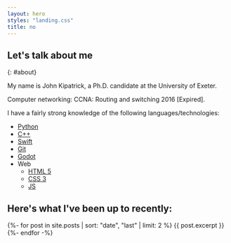 ```yaml
---
layout: hero
styles: "landing.css"
title: no
---
```


## Let's talk about me
{: #about}

My name is John Kipatrick, a Ph.D. candidate at the University of Exeter.

Computer networking: CCNA: Routing and switching 2016 [Expired].

I have a fairly strong knowledge of the following
languages/technologies:

- [Python](/tags/python)
- [C++](/tags/c++)
- [Swift](/tags/swift)
- [Git](/tags/git)
- [Godot](/tags/godot)
- Web
  - [HTML 5](/tags/html)
  - [CSS 3](/tags/css)
  - [JS](/tags/js)

## Here's what I've been up to recently:

{%- for post in site.posts | sort: "date", "last" | limit: 2 %}
  {{ post.excerpt }}
{%- endfor -%}
